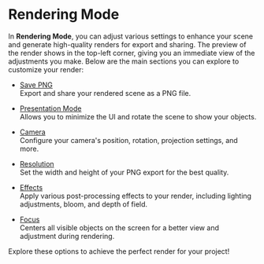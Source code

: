 # Rendering Mode

In **Rendering Mode**, you can adjust various settings to enhance your scene and generate high-quality renders for export and sharing. The preview of the render shows in the top-left corner, giving you an immediate view of the adjustments you make. Below are the main sections you can explore to customize your render:

- [Save PNG](./rendering/savepng.md)  
  Export and share your rendered scene as a PNG file.

- [Presentation Mode](./rendering/presentation.md)  
  Allows you to minimize the UI and rotate the scene to show your objects.

- [Camera](./rendering/camera.md)  
  Configure your camera's position, rotation, projection settings, and more.

- [Resolution](./rendering/resolution.md)  
  Set the width and height of your PNG export for the best quality.

- [Effects](./rendering/effects.md)  
  Apply various post-processing effects to your render, including lighting adjustments, bloom, and depth of field.

- [Focus](./rendering/focus.md)  
  Centers all visible objects on the screen for a better view and adjustment during rendering.

Explore these options to achieve the perfect render for your project!
